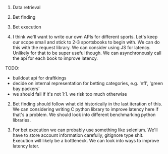 1. Data retrieval
2. Bet finding
3. Bet execution 

1. I think we'll want to write our own APIs for different sports. 
Let's keep our scope small and stick to 2-3 sportsbooks to begin with.
We can do this with the request library. We can consider using JS for 
latency. Unlikely for that to be super useful though.
We can asynchronously call the api for each book to improve latency.

TODO: 
 - buildout api for draftkings
 - decide on internal representation for betting categories, e.g. 'nfl', 'green bay packers'
 - we should fail if it's not 1:1. we risk too much otherwise

2. Bet finding should follow what did historically in the last iteration of this.
We can considering writing C python library to improve latency here if that's a problem.
We should look into different benchmarking python libraries. 

3. For bet execution we can probably use something like selenium. We'll have to 
store account information carefully, gitignore type shit. Execution will likely be a bottleneck.
We can look into ways to improve latency later.


